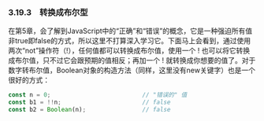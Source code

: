 ### 3.19.3　转换成布尔型

在第5章，会了解到JavaScript中的“正确”和“错误”的概念，它是一种强迫所有值非true即false的方式，所以这里不打算深入学习它。下面马上会看到，通过使用两次“not”操作符（!），任何值都可以转换成布尔值，使用一个 ! 也可以将它转换成布尔值，只不过它会跟预期的值相反；再加一个 ! 就转换成你想要的值了。对于数字转布尔值，Boolean对象的构造方法（同样，这里没有new关键字）也是一个很好的方式：

```javascript
const n = 0;                          // "错误的" 值
const b1 = !!n;                       // false
const b2 = Boolean(n);                // false
```

